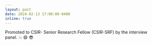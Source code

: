 ```yaml
---
layout: post
date: 2024-02-13 17:00:00-0400
inline: true
---
```


Promoted to CSIR- Senior Research Fellow (CSIR-SRF) by the interview panel. :boom: :smile: :sunglasses:
